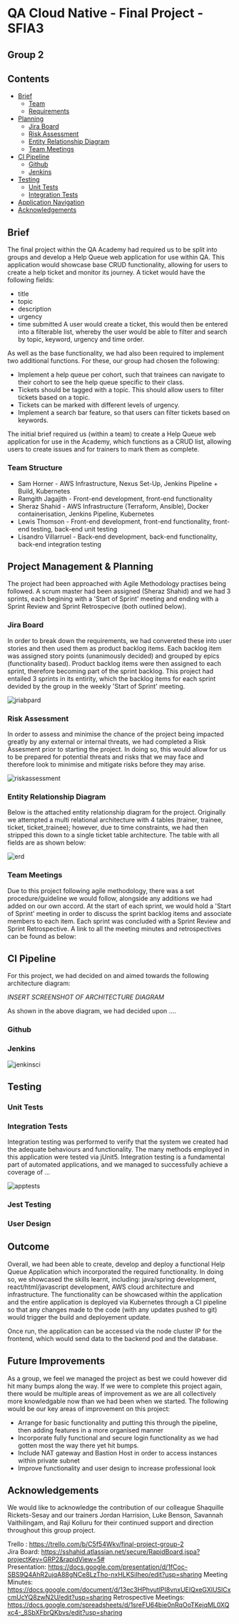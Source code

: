 # QA Cloud Native - Final Project - SFIA3
## Group 2

## Contents
* [Brief](#brief)
	* [Team](#team)
	* [Requirements](#requirenments)
* [Planning](#planning)
	* [Jira Board](#jira-board)
	* [Risk Assessment](#risk-asessment)
	* [Entity Relationship Diagram](#entity-relationship-diagram)
	* [Team Meetings](#team-meetings)
* [CI Pipeline](#ci-pipeline)
	* [Github](#github)
	* [Jenkins](#jenkins)
* [Testing](#testing)
	* [Unit Tests](#unit-tests)
	* [Integration Tests](#integration-tests)
* [Application Navigation](#application-navigation)
* [Acknowledgements](#acknowledgements)

## Brief
The final project within the QA Academy had required us to be split into groups and develop a Help Queue web application for use within QA. This application would showcase base CRUD functionality, allowing for users to create a help ticket and monitor its journey.
A ticket would have the following fields:
 * title
 * topic
 * description
 * urgency
 * time submitted
 A user would create a ticket, this would then be entered into a filterable list, whereby the user would be able to filter and search by topic, keyword, urgency and time order.

 As well as the base functionality, we had also been required to implement two additional functions. For these, our group had chosen the following:
 * Implement a help queue per cohort, such that trainees can navigate to their cohort to see the help queue specific to their class.
 * Tickets should be tagged with a topic. This should allow users to filter tickets based on a topic.
 * Tickets can be marked with different levels of urgency.
 * Implement a search bar feature, so that users can filter tickets based on keywords.

The initial brief required us (within a team) to create a Help Queue web application for use in the Academy, which functions as a CRUD list, allowing users to create issues and for trainers to mark them as complete.

### Team Structure
* Sam Horner - AWS Infrastructure, Nexus Set-Up, Jenkins Pipeline + Build, Kubernetes
* Ramgith Jagajith - Front-end development, front-end functionality
* Sheraz Shahid - AWS Infrastructure (Terraform, Ansible), Docker containerisation, Jenkins Pipeline, Kubernetes
* Lewis Thomson - Front-end development, front-end functionality, front-end testing, back-end unit testing
* Lisandro Villarruel - Back-end development, back-end functionality, back-end integration testing


## Project Management & Planning
The project had been approached with Agile Methodology practises being followed. A scrum master had been assigned (Sheraz Shahid) and we had 3 sprints, each begining with a 'Start of Sprint' meeting and ending with a Sprint Review and Sprint Retrospecive (both outlined below).

### Jira Board
In order to break down the requirements, we had convereted these into user stories and then used them as product backlog items. Each backlog item was assigned story points (unanimously decided) and grouped by epics (functionality based). Product backlog items were then assigned to each sprint, therefore becoming part of the sprint backlog.
This project had entailed 3 sprints in its entirity, which the backlog items for each sprint devided by the group in the weekly 'Start of Sprint' meeting.

![jriabpard][jiraboard]

### Risk Assessment
In order to assess and minimise the chance of the project being impacted greatly by any external or internal threats, we had completed a Risk Assesment prior to starting the project. In doing so, this would allow for us to be prepared for potential threats and risks that we may face and therefore look to minimise and mitigate risks before they may arise.

![riskassessment][riskassessment]

### Entity Relationship Diagram
Below is the attached entity relationship diagram for the project. Originally we attempted a multi relational architecture with 4 tables (trainer, trainee, ticket, ticket_trainee); however, due to time constraints, we had then stripped this down to a single ticket table architecture. The table with all fields are as shown below:

![erd][erd]

### Team Meetings
Due to this project following agile methodology, there was a set procedure/guideline we would follow, alongside any additions we had added on our own accord. At the start of each sprint, we would hold a 'Start of Sprint' meeting in order to discuss the sprint backlog items and associate members to each item. Each sprint was concluded with a Sprint Review and Sprint Retrospective. A link to all the meeting minutes and retrospectives can be found as below:

## CI Pipeline
For this project, we had decided on and aimed towards the following architecture diagram:

*INSERT SCREENSHOT OF ARCHITECTURE DIAGRAM*

As shown in the above diagram, we had decided upon ....

### Github

### Jenkins

![jenkinsci][jenkinsci]

## Testing

### Unit Tests

### Integration Tests

Integration testing was performed to verify that the system we created had the adequate behaviours and functionality. The many methods employed in this application were tested via jUnit5. Integration testing is a fundamental part of automated applications, and we managed to successfully achieve a coverage of ...

![apptests][apptests]

### Jest Testing

### User Design

## Outcome
Overall, we had been able to create, develop and deploy a functional Help Queue Application which incorporated the required functionality. In doing so, we showcased the skills learnt, including: java/spring development, react/html/javascript development, AWS cloud architecture and infrastructure. The functionality can be showcased within the application and the entire application is deployed via Kubernetes through a CI pipeline so that any changes made to the code (with any updates pushed to git) would trigger the build and deployement update.

Once run, the application can be accessed via the node cluster IP for the frontend, which would send data to the backend pod and the database.

## Future Improvements
As a group, we feel we managed the project as best we could however did hit many bumps along the way. If we were to complete this project again, there would be multiple areas of improvement as we are all collectively more knowledgable now than we had been when we started. The following would be our key areas of improvement on this project:

* Arrange for basic functionality and putting this through the pipeline, then adding features in a more organised manner
* Incorporate fully functional and secure login functionality as we had gotten most the way there yet hit bumps.
* Include NAT gateway and Bastion Host in order to access instances within private subnet 
* Improve functionality and user design to increase professional look


## Acknowledgements
We would like to acknowledge the contribution of our colleague Shaquille Rickets-Sesay and our trainers Jordan Harrision, Luke Benson, Savannah Vaithilingam, and Raji Kolluru for their continued support and direction throughout this group project. 

Trello : https://trello.com/b/C5f54Wkv/final-project-group-2 <br>
Jira Board: https://sshahid.atlassian.net/secure/RapidBoard.jspa?projectKey=GRP2&rapidView=5# <br>
Presentation: https://docs.google.com/presentation/d/1fCoc-SBS9Q4AhR2ujqA88gNCe8LzTho-nxHLKSiIheo/edit?usp=sharing
Meeting Minutes: https://docs.google.com/document/d/13ec3HPhvutlPI8vnxUElQxeGXlUSlCxcmUcYQ8zwN2U/edit?usp=sharing
Retrospective Meetings: https://docs.google.com/spreadsheets/d/1sreFU64bie0nRqOoTKejqML0XQxc4-_8SbXFbrQKbvs/edit?usp=sharing

[jiraboard]: https://i.gyazo.com/99ec86602d2b217fb8fc3a91af10df64.png
[riskassessment]: https://i.gyazo.com/acb26d26611dcc8ff12be482e395a9bf.png
[erd]: https://i.gyazo.com/e453a59b8cf3b0afb10cd773a87aaa61.png
[jenkinsci]: https://i.gyazo.com/10f8f9cf8a2d293771a681e48f025939.png
[apptests]: https://i.gyazo.com/20ceafc050dcf217e3bf693b95411bcc.png
